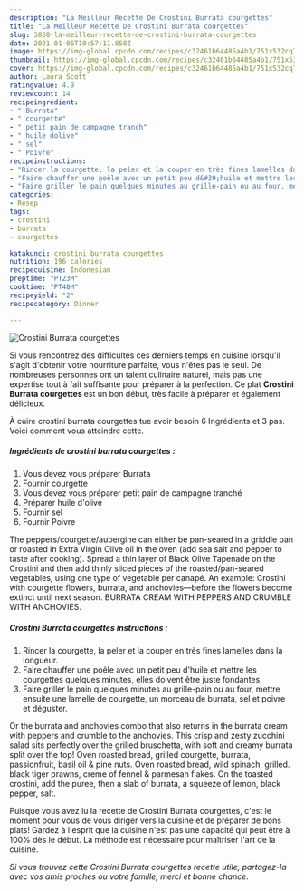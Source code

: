 ```yaml
---
description: "La Meilleur Recette De Crostini Burrata courgettes"
title: "La Meilleur Recette De Crostini Burrata courgettes"
slug: 3838-la-meilleur-recette-de-crostini-burrata-courgettes
date: 2021-01-06T10:57:11.858Z
image: https://img-global.cpcdn.com/recipes/c32461b64485a4b1/751x532cq70/crostini-burrata-courgettes-photo-principale-de-la-recette.jpg
thumbnail: https://img-global.cpcdn.com/recipes/c32461b64485a4b1/751x532cq70/crostini-burrata-courgettes-photo-principale-de-la-recette.jpg
cover: https://img-global.cpcdn.com/recipes/c32461b64485a4b1/751x532cq70/crostini-burrata-courgettes-photo-principale-de-la-recette.jpg
author: Laura Scott
ratingvalue: 4.9
reviewcount: 14
recipeingredient:
- " Burrata"
- " courgette"
- " petit pain de campagne tranch"
- " huile dolive"
- " sel"
- " Poivre"
recipeinstructions:
- "Rincer la courgette, la peler et la couper en très fines lamelles dans la longueur."
- "Faire chauffer une poêle avec un petit peu d&#39;huile et mettre les courgettes quelques minutes, elles doivent être juste fondantes,"
- "Faire griller le pain quelques minutes au grille-pain ou au four, mettre ensuite une lamelle de courgette, un morceau de burrata, sel et poivre et déguster."
categories:
- Resep
tags:
- crostini
- burrata
- courgettes

katakunci: crostini burrata courgettes 
nutrition: 196 calories
recipecuisine: Indonesian
preptime: "PT23M"
cooktime: "PT48M"
recipeyield: "2"
recipecategory: Dinner

---
```



![Crostini Burrata courgettes](https://img-global.cpcdn.com/recipes/c32461b64485a4b1/751x532cq70/crostini-burrata-courgettes-photo-principale-de-la-recette.jpg)

Si vous rencontrez des difficultés ces derniers temps en cuisine lorsqu'il s'agit d'obtenir votre nourriture parfaite, vous n'êtes pas le seul. De nombreuses personnes ont un talent culinaire naturel, mais pas une expertise tout à fait suffisante pour préparer à la perfection. Ce plat <strong> Crostini Burrata courgettes </strong> est un bon début, très facile à préparer et également délicieux.

<!--inarticleads1-->

À cuire crostini burrata courgettes tue avoir besoin 6 Ingrédients et 3 pas. Voici comment vous atteindre cette.

##### Ingrédients de crostini burrata courgettes :

1. Vous devez vous préparer  Burrata
1. Fournir  courgette
1. Vous devez vous préparer  petit pain de campagne tranché
1. Préparer  huile d&#39;olive
1. Fournir  sel
1. Fournir  Poivre


The peppers/courgette/aubergine can either be pan-seared in a griddle pan or roasted in Extra Virgin Olive oil in the oven (add sea salt and pepper to taste after cooking). Spread a thin layer of Black Olive Tapenade on the Crostini and then add thinly sliced pieces of the roasted/pan-seared vegetables, using one type of vegetable per canapé. An example: Crostini with courgette flowers, burrata, and anchovies—before the flowers become extinct until next season. BURRATA CREAM WITH PEPPERS AND CRUMBLE WITH ANCHOVIES. 

<!--inarticleads2-->

##### Crostini Burrata courgettes instructions :

1. Rincer la courgette, la peler et la couper en très fines lamelles dans la longueur.
1. Faire chauffer une poêle avec un petit peu d&#39;huile et mettre les courgettes quelques minutes, elles doivent être juste fondantes,
1. Faire griller le pain quelques minutes au grille-pain ou au four, mettre ensuite une lamelle de courgette, un morceau de burrata, sel et poivre et déguster.


Or the burrata and anchovies combo that also returns in the burrata cream with peppers and crumble to the anchovies. This crisp and zesty zucchini salad sits perfectly over the grilled bruschetta, with soft and creamy burrata split over the top! Oven roasted bread, grilled courgette, burrata, passionfruit, basil oil &amp; pine nuts. Oven roasted bread, wild spinach, grilled. black tiger prawns, creme of fennel &amp; parmesan flakes. On the toasted crostini, add the puree, then a slab of burrata, a squeeze of lemon, black pepper, salt. 

<!--inarticleads1-->

<p>
Puisque vous avez lu la recette de Crostini Burrata courgettes, c'est le moment pour vous de vous diriger vers la cuisine et de préparer de bons plats! Gardez à l'esprit que la cuisine n'est pas une capacité qui peut être à 100% dès le début. La méthode est nécessaire pour maîtriser l'art de la cuisine.
</p>

<p>
<i>Si vous trouvez cette Crostini Burrata courgettes recette utile, partagez-la avec vos amis proches ou votre famille, merci et bonne chance.</i>
</p>
